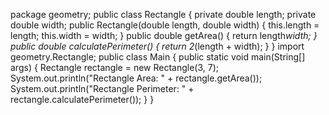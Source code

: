 package geometry;
public class Rectangle {
    private double length;
    private double width;
    public Rectangle(double length, double width) {
        this.length = length;
        this.width = width;
    }
    public double getArea() {
        return length*width;
    }
    public double calculatePerimeter() {
        return 2*(length + width);
    }
}
import geometry.Rectangle;
public class Main {
    public static void main(String[] args) {
        Rectangle rectangle = new Rectangle(3, 7);
        System.out.println("Rectangle Area: " + rectangle.getArea());
        System.out.println("Rectangle Perimeter: " + rectangle.calculatePerimeter());
    }
}
